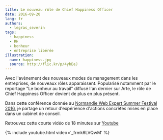 ```yaml
---
title: Le nouveau rôle de Chief Happiness Officer
date: 2016-09-20
lang: fr
authors:
  - legras_severin
tags:
  - happiness
  - RH
  - bonheur
  - entreprise libérée
illustration:
  name: happiness.jpg
  source: http://flic.kr/p/4ybEeJ
---
```


Avec l'avènement des nouveaux modes de management dans les entreprises, de nouveaux rôles apparaissent. Popularisé notamment par le reportage "Le bonheur au travail" diffusé l'an dernier sur Arte, le rôle de Chief Happiness Officer devient de plus en plus présent.

Dans cette conférence donnée au [Normandie Web Expert Summer Festival 2016](http://summer-festival.nwx.fr/), je partage un retour d'expérience d'actions concrètes mises en place dans un cabinet de conseil.

Retrouvez cette courte vidéo de 18 minutes sur [Youtube](https://www.youtube.com/watch?v=_frmk6LVQwM)

{% include youtube.html video='_frmk6LVQwM' %}
